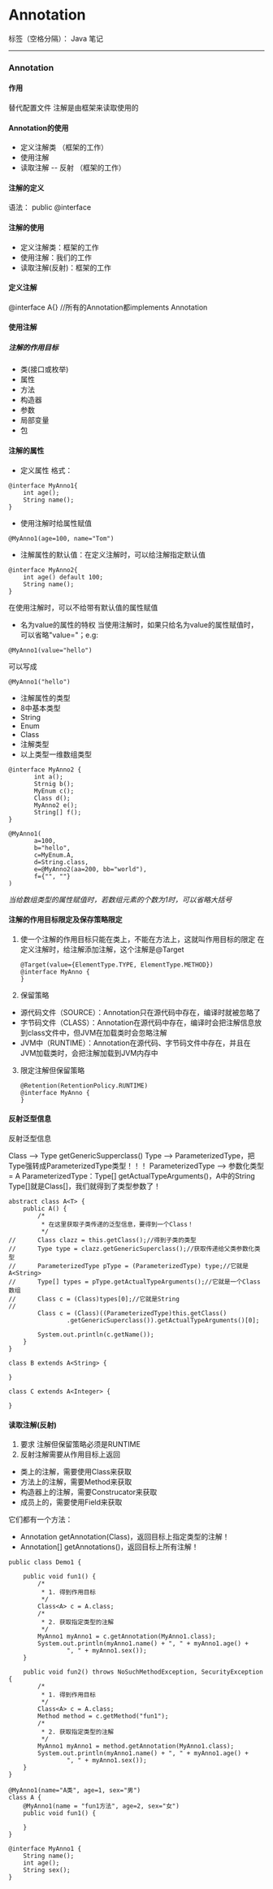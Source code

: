# Annotation

标签（空格分隔）： Java 笔记

---
### Annotation

#### 作用 ####
替代配置文件
注解是由框架来读取使用的

#### Annotation的使用
* 定义注解类 （框架的工作）
* 使用注解
* 读取注解 -- 反射   （框架的工作）

#### **注解的定义**
语法： public @interface 

#### **注解的使用**

* 定义注解类：框架的工作
* 使用注解：我们的工作
* 读取注解(反射)：框架的工作

#### **定义注解**
@interface A{}   //所有的Annotation都implements Annotation

#### **使用注解** 

##### **注解的作用目标**
* 类(接口或枚举)
* 属性
* 方法
* 构造器
* 参数
* 局部变量
* 包 

#### **注解的属性**
* 定义属性
  格式：
```
@interface MyAnno1{
    int age();
    String name();
}
```
* 使用注解时给属性赋值
```
@MyAnno1(age=100, name="Tom")
```
* 注解属性的默认值：在定义注解时，可以给注解指定默认值
```
@interface MyAnno2{
    int age() default 100;
    String name();
} 
```
在使用注解时，可以不给带有默认值的属性赋值

* 名为value的属性的特权
    当使用注解时，如果只给名为value的属性赋值时，可以省略"value="；e.g:
```
@MyAnno1(value="hello")
```
可以写成
```
@MyAnno1("hello")
```
    
* 注解属性的类型
 * 8中基本类型
 * String
 * Enum
 * Class
 * 注解类型
 * 以上类型一维数组类型
 
 ```
 @interface MyAnno2 {
        int a();
        Strnig b();
        MyEnum c();
        Class d();
        MyAnno2 e();
        String[] f();
}
 ```
 ```
 @MyAnno1(
        a=100,
        b="hello",
        c=MyEnum.A,
        d=String.class,
        e=@MyAnno2(aa=200, bb="world"),
        f={"", ""}
)
 ```
 *当给数组类型的属性赋值时，若数组元素的个数为1时，可以省略大括号*

#### **注解的作用目标限定及保存策略限定**
1. 使一个注解的作用目标只能在类上，不能在方法上，这就叫作用目标的限定
在定义注解时，给注解添加注解，这个注解是@Target

    ```
    @Target(value={ElementType.TYPE, ElementType.METHOD})
    @interface MyAnno {
    }
    ```
2. 保留策略
  - 源代码文件（SOURCE）：Annotation只在源代码中存在，编译时就被忽略了
 - 字节码文件（CLASS）：Annotation在源代码中存在，编译时会把注解信息放到class文件中，但JVM在加载类时会忽略注解
 - JVM中（RUNTIME）：Annotation在源代码、字节码文件中存在，并且在JVM加载类时，会把注解加载到JVM内存中
3. 限定注解但保留策略

    ```
    @Retention(RetentionPolicy.RUNTIME) 
    @interface MyAnno { 
    } 
    ```
    
#### **反射泛型信息**

反射泛型信息

Class --> Type getGenericSupperclass()
Type --> ParameterizedType，把Type强转成ParameterizedType类型！！！
ParameterizedType --> 参数化类型 = A<String>
ParameterizedType：Type[] getActualTypeArguments()，A<String>中的String
Type[]就是Class[]，我们就得到了类型参数了！

```
abstract class A<T> {
	public A() {
		/*
		 * 在这里获取子类传递的泛型信息，要得到一个Class！
		 */
//		Class clazz = this.getClass();//得到子类的类型
//		Type type = clazz.getGenericSuperclass();//获取传递给父类参数化类型
//		ParameterizedType pType = (ParameterizedType) type;//它就是A<String>
//		Type[] types = pType.getActualTypeArguments();//它就是一个Class数组
//		Class c = (Class)types[0];//它就是String
//		
		Class c = (Class)((ParameterizedType)this.getClass()
				.getGenericSuperclass()).getActualTypeArguments()[0];
		
		System.out.println(c.getName());
	}
}

class B extends A<String> {
	
}

class C extends A<Integer> {
	
}
``` 
    
#### **读取注解(反射)**
 1. 要求
 注解但保留策略必须是RUNTIME
 2. 反射注解需要从作用目标上返回
 - 类上的注解，需要使用Class来获取
 - 方法上的注解，需要Method来获取
 - 构造器上的注解，需要Construcator来获取
 - 成员上的，需要使用Field来获取


  它们都有一个方法：
  * Annotation getAnnotation(Class)，返回目标上指定类型的注解！
  * Annotation[] getAnnotations()，返回目标上所有注解！

```
public class Demo1 {

	public void fun1() {
		/*
		 * 1. 得到作用目标
		 */
		Class<A> c = A.class;
		/*
		 * 2. 获取指定类型的注解
		 */
		MyAnno1 myAnno1 = c.getAnnotation(MyAnno1.class);
		System.out.println(myAnno1.name() + ", " + myAnno1.age() +
				", " + myAnno1.sex());
	}
	
	public void fun2() throws NoSuchMethodException, SecurityException {
		/*
		 * 1. 得到作用目标
		 */
		Class<A> c = A.class;
		Method method = c.getMethod("fun1");
		/*
		 * 2. 获取指定类型的注解
		 */
		MyAnno1 myAnno1 = method.getAnnotation(MyAnno1.class);
		System.out.println(myAnno1.name() + ", " + myAnno1.age() +
				", " + myAnno1.sex());
	}
}

@MyAnno1(name="A类", age=1, sex="男")
class A {
	@MyAnno1(name = "fun1方法", age=2, sex="女")
	public void fun1() {
		
	}
}

@interface MyAnno1 {
	String name();
	int age();
	String sex();
}
```
